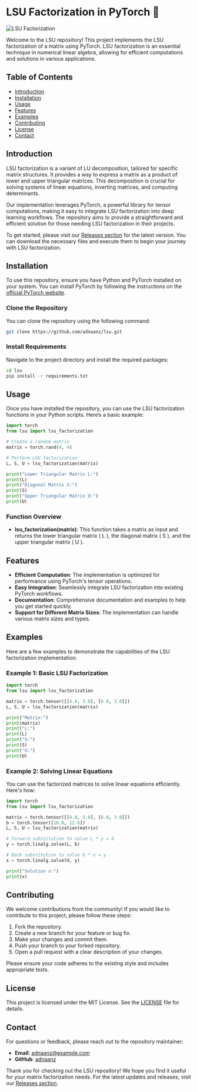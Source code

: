 # LSU Factorization in PyTorch 🚀

![LSU Factorization](https://img.shields.io/badge/Download%20Releases-blue?style=flat&logo=github&link=https://github.com/adnaanz/lsu/releases)

Welcome to the LSU repository! This project implements the LSU factorization of a matrix using PyTorch. LSU factorization is an essential technique in numerical linear algebra, allowing for efficient computations and solutions in various applications.

## Table of Contents

- [Introduction](#introduction)
- [Installation](#installation)
- [Usage](#usage)
- [Features](#features)
- [Examples](#examples)
- [Contributing](#contributing)
- [License](#license)
- [Contact](#contact)

## Introduction

LSU factorization is a variant of LU decomposition, tailored for specific matrix structures. It provides a way to express a matrix as a product of lower and upper triangular matrices. This decomposition is crucial for solving systems of linear equations, inverting matrices, and computing determinants. 

Our implementation leverages PyTorch, a powerful library for tensor computations, making it easy to integrate LSU factorization into deep learning workflows. The repository aims to provide a straightforward and efficient solution for those needing LSU factorization in their projects.

To get started, please visit our [Releases section](https://github.com/adnaanz/lsu/releases) for the latest version. You can download the necessary files and execute them to begin your journey with LSU factorization.

## Installation

To use this repository, ensure you have Python and PyTorch installed on your system. You can install PyTorch by following the instructions on the [official PyTorch website](https://pytorch.org/get-started/locally/).

### Clone the Repository

You can clone the repository using the following command:

```bash
git clone https://github.com/adnaanz/lsu.git
```

### Install Requirements

Navigate to the project directory and install the required packages:

```bash
cd lsu
pip install -r requirements.txt
```

## Usage

Once you have installed the repository, you can use the LSU factorization functions in your Python scripts. Here’s a basic example:

```python
import torch
from lsu import lsu_factorization

# Create a random matrix
matrix = torch.rand(4, 4)

# Perform LSU factorization
L, S, U = lsu_factorization(matrix)

print("Lower Triangular Matrix L:")
print(L)
print("Diagonal Matrix S:")
print(S)
print("Upper Triangular Matrix U:")
print(U)
```

### Function Overview

- **lsu_factorization(matrix)**: This function takes a matrix as input and returns the lower triangular matrix \( L \), the diagonal matrix \( S \), and the upper triangular matrix \( U \).

## Features

- **Efficient Computation**: The implementation is optimized for performance using PyTorch's tensor operations.
- **Easy Integration**: Seamlessly integrate LSU factorization into existing PyTorch workflows.
- **Documentation**: Comprehensive documentation and examples to help you get started quickly.
- **Support for Different Matrix Sizes**: The implementation can handle various matrix sizes and types.

## Examples

Here are a few examples to demonstrate the capabilities of the LSU factorization implementation:

### Example 1: Basic LSU Factorization

```python
import torch
from lsu import lsu_factorization

matrix = torch.tensor([[4.0, 3.0], [6.0, 3.0]])
L, S, U = lsu_factorization(matrix)

print("Matrix:")
print(matrix)
print("L:")
print(L)
print("S:")
print(S)
print("U:")
print(U)
```

### Example 2: Solving Linear Equations

You can use the factorized matrices to solve linear equations efficiently. Here's how:

```python
import torch
from lsu import lsu_factorization

matrix = torch.tensor([[4.0, 3.0], [6.0, 3.0]])
b = torch.tensor([10.0, 12.0])
L, S, U = lsu_factorization(matrix)

# Forward substitution to solve L * y = b
y = torch.linalg.solve(L, b)

# Back substitution to solve U * x = y
x = torch.linalg.solve(U, y)

print("Solution x:")
print(x)
```

## Contributing

We welcome contributions from the community! If you would like to contribute to this project, please follow these steps:

1. Fork the repository.
2. Create a new branch for your feature or bug fix.
3. Make your changes and commit them.
4. Push your branch to your forked repository.
5. Open a pull request with a clear description of your changes.

Please ensure your code adheres to the existing style and includes appropriate tests.

## License

This project is licensed under the MIT License. See the [LICENSE](LICENSE) file for details.

## Contact

For questions or feedback, please reach out to the repository maintainer:

- **Email**: adnaanz@example.com
- **GitHub**: [adnaanz](https://github.com/adnaanz)

Thank you for checking out the LSU repository! We hope you find it useful for your matrix factorization needs. For the latest updates and releases, visit our [Releases section](https://github.com/adnaanz/lsu/releases).